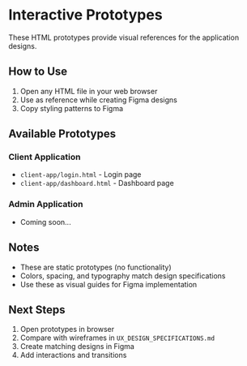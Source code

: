 # Interactive Prototypes

These HTML prototypes provide visual references for the application designs.

## How to Use

1. Open any HTML file in your web browser
2. Use as reference while creating Figma designs
3. Copy styling patterns to Figma

## Available Prototypes

### Client Application

- `client-app/login.html` - Login page
- `client-app/dashboard.html` - Dashboard page

### Admin Application

- Coming soon...

## Notes

- These are static prototypes (no functionality)
- Colors, spacing, and typography match design specifications
- Use these as visual guides for Figma implementation

## Next Steps

1. Open prototypes in browser
2. Compare with wireframes in `UX_DESIGN_SPECIFICATIONS.md`
3. Create matching designs in Figma
4. Add interactions and transitions
